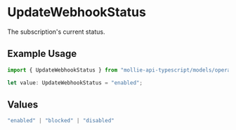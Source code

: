 # UpdateWebhookStatus

The subscription's current status.

## Example Usage

```typescript
import { UpdateWebhookStatus } from "mollie-api-typescript/models/operations";

let value: UpdateWebhookStatus = "enabled";
```

## Values

```typescript
"enabled" | "blocked" | "disabled"
```